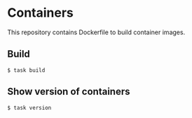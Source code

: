 # Containers

This repository contains Dockerfile to build container images.

## Build

```
$ task build
```

## Show version of containers

```
$ task version
```
